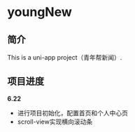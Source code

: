 # youngNew
## 简介

This is a uni-app project（青年帮新闻）.

## 项目进度

**6.22**

- 进行项目初始化，配置首页和个人中心页
- scroll-view实现横向滚动条